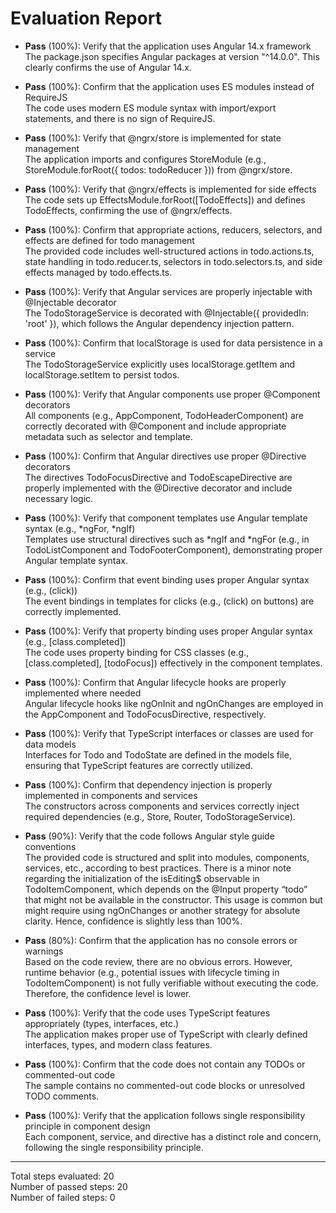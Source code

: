 # Evaluation Report

- **Pass** (100%): Verify that the application uses Angular 14.x framework  
  The package.json specifies Angular packages at version "^14.0.0". This clearly confirms the use of Angular 14.x.

- **Pass** (100%): Confirm that the application uses ES modules instead of RequireJS  
  The code uses modern ES module syntax with import/export statements, and there is no sign of RequireJS.

- **Pass** (100%): Verify that @ngrx/store is implemented for state management  
  The application imports and configures StoreModule (e.g., StoreModule.forRoot({ todos: todoReducer })) from @ngrx/store.

- **Pass** (100%): Verify that @ngrx/effects is implemented for side effects  
  The code sets up EffectsModule.forRoot([TodoEffects]) and defines TodoEffects, confirming the use of @ngrx/effects.

- **Pass** (100%): Confirm that appropriate actions, reducers, selectors, and effects are defined for todo management  
  The provided code includes well-structured actions in todo.actions.ts, state handling in todo.reducer.ts, selectors in todo.selectors.ts, and side effects managed by todo.effects.ts.

- **Pass** (100%): Verify that Angular services are properly injectable with @Injectable decorator  
  The TodoStorageService is decorated with @Injectable({ providedIn: 'root' }), which follows the Angular dependency injection pattern.

- **Pass** (100%): Confirm that localStorage is used for data persistence in a service  
  The TodoStorageService explicitly uses localStorage.getItem and localStorage.setItem to persist todos.

- **Pass** (100%): Verify that Angular components use proper @Component decorators  
  All components (e.g., AppComponent, TodoHeaderComponent) are correctly decorated with @Component and include appropriate metadata such as selector and template.

- **Pass** (100%): Confirm that Angular directives use proper @Directive decorators  
  The directives TodoFocusDirective and TodoEscapeDirective are properly implemented with the @Directive decorator and include necessary logic.

- **Pass** (100%): Verify that component templates use Angular template syntax (e.g., *ngFor, *ngIf)  
  Templates use structural directives such as *ngIf and *ngFor (e.g., in TodoListComponent and TodoFooterComponent), demonstrating proper Angular template syntax.

- **Pass** (100%): Confirm that event binding uses proper Angular syntax (e.g., (click))  
  The event bindings in templates for clicks (e.g., (click) on buttons) are correctly implemented.

- **Pass** (100%): Verify that property binding uses proper Angular syntax (e.g., [class.completed])  
  The code uses property binding for CSS classes (e.g., [class.completed], [todoFocus]) effectively in the component templates.

- **Pass** (100%): Confirm that Angular lifecycle hooks are properly implemented where needed  
  Angular lifecycle hooks like ngOnInit and ngOnChanges are employed in the AppComponent and TodoFocusDirective, respectively.

- **Pass** (100%): Verify that TypeScript interfaces or classes are used for data models  
  Interfaces for Todo and TodoState are defined in the models file, ensuring that TypeScript features are correctly utilized.

- **Pass** (100%): Confirm that dependency injection is properly implemented in components and services  
  The constructors across components and services correctly inject required dependencies (e.g., Store, Router, TodoStorageService).

- **Pass** (90%): Verify that the code follows Angular style guide conventions  
  The provided code is structured and split into modules, components, services, etc., according to best practices. There is a minor note regarding the initialization of the isEditing$ observable in TodoItemComponent, which depends on the @Input property “todo” that might not be available in the constructor. This usage is common but might require using ngOnChanges or another strategy for absolute clarity. Hence, confidence is slightly less than 100%.

- **Pass** (80%): Confirm that the application has no console errors or warnings  
  Based on the code review, there are no obvious errors. However, runtime behavior (e.g., potential issues with lifecycle timing in TodoItemComponent) is not fully verifiable without executing the code. Therefore, the confidence level is lower.

- **Pass** (100%): Verify that the code uses TypeScript features appropriately (types, interfaces, etc.)  
  The application makes proper use of TypeScript with clearly defined interfaces, types, and modern class features.

- **Pass** (100%): Confirm that the code does not contain any TODOs or commented-out code  
  The sample contains no commented-out code blocks or unresolved TODO comments.

- **Pass** (100%): Verify that the application follows single responsibility principle in component design  
  Each component, service, and directive has a distinct role and concern, following the single responsibility principle.

---

Total steps evaluated: 20  
Number of passed steps: 20  
Number of failed steps: 0